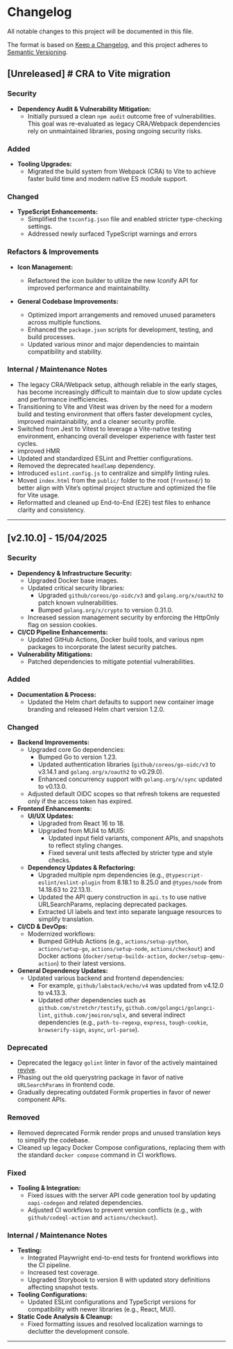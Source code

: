 # Changelog

All notable changes to this project will be documented in this file.

The format is based on [Keep a Changelog](https://keepachangelog.com/en/1.0.0/), and this project adheres to [Semantic Versioning](https://semver.org/spec/v2.0.0.html).

## [Unreleased] # CRA to Vite migration

### Security
- **Dependency Audit & Vulnerability Mitigation:**
  - Initially pursued a clean `npm audit` outcome free of vulnerabilities. This goal was re-evaluated as legacy CRA/Webpack dependencies rely on unmaintained libraries, posing ongoing security risks.

### Added
- **Tooling Upgrades:**
  - Migrated the build system from Webpack (CRA) to Vite to achieve faster build time and modern native ES module support.

### Changed
  
- **TypeScript Enhancements:**
  - Simplified the `tsconfig.json` file and enabled stricter type-checking settings.
  - Addressed newly surfaced TypeScript warnings and errors

### Refactors & Improvements
- **Icon Management:**
  - Refactored the icon builder to utilize the new Iconify API for improved performance and maintainability.
  
- **General Codebase Improvements:**
  - Optimized import arrangements and removed unused parameters across multiple functions.
  - Enhanced the `package.json` scripts for development, testing, and build processes.
  - Updated various minor and major dependencies to maintain compatibility and stability.

### Internal / Maintenance Notes
  - The legacy CRA/Webpack setup, although reliable in the early stages, has become increasingly difficult to maintain due to slow update cycles and performance inefficiencies.
  - Transitioning to Vite and Vitest was driven by the need for a modern build and testing environment that offers faster development cycles, improved maintainability, and a cleaner security profile.
  - Switched from Jest to Vitest to leverage a Vite-native testing environment, enhancing overall developer experience with faster test cycles.
  - improved HMR
  - Updated and standardized ESLint and Prettier configurations.
  - Removed the deprecated `headlamp` dependency.
  - Introduced `eslint.config.js` to centralize and simplify linting rules.
  - Moved `index.html` from the `public/` folder to the root (`frontend/`) to better align with Vite’s optimal project structure and optimized the file for Vite usage.
  - Reformatted and cleaned up End-to-End (E2E) test files to enhance clarity and consistency.

---

## [v2.10.0] - 15/04/2025

### Security
- **Dependency & Infrastructure Security:**
  - Upgraded Docker base images.
  - Updated critical security libraries:
    - Upgraded `github/coreos/go-oidc/v3` and `golang.org/x/oauth2` to patch known vulnerabilities.
    - Bumped `golang.org/x/crypto` to version 0.31.0.
  - Increased session management security by enforcing the HttpOnly flag on session cookies.
- **CI/CD Pipeline Enhancements:**
  - Updated GitHub Actions, Docker build tools, and various npm packages to incorporate the latest security patches.
- **Vulnerability Mitigations:**
  - Patched dependencies to mitigate potential vulnerabilities.

### Added
- **Documentation & Process:**
  - Updated the Helm chart defaults to support new container image branding and released Helm chart version 1.2.0.

### Changed
- **Backend Improvements:**
  - Upgraded core Go dependencies:
    - Bumped Go to version 1.23.
    - Updated authentication libraries (`github/coreos/go-oidc/v3` to v3.14.1 and `golang.org/x/oauth2` to v0.29.0).
    - Enhanced concurrency support with `golang.org/x/sync` updated to v0.13.0.
  - Adjusted default OIDC scopes so that refresh tokens are requested only if the access token has expired.
- **Frontend Enhancements:**
  - **UI/UX Updates:**
    - Upgraded from React 16 to 18.
    - Upgraded from MUI4 to MUI5:
      - Updated input field variants, component APIs, and snapshots to reflect styling changes.
      - Fixed several unit tests affected by stricter type and style checks.
  - **Dependency Updates & Refactoring:**
    - Upgraded multiple npm dependencies (e.g., `@typescript-eslint/eslint-plugin` from 8.18.1 to 8.25.0 and `@types/node` from 14.18.63 to 22.13.1).
    - Updated the API query construction in `api.ts` to use native URLSearchParams, replacing deprecated packages.
    - Extracted UI labels and text into separate language resources to simplify translation.
- **CI/CD & DevOps:**
  - Modernized workflows:
    - Bumped GitHub Actions (e.g., `actions/setup-python`, `actions/setup-go`, `actions/setup-node`, `actions/checkout`) and Docker actions (`docker/setup-buildx-action`, `docker/setup-qemu-action`) to their latest versions.
- **General Dependency Updates:**
  - Updated various backend and frontend dependencies:
    - For example, `github/labstack/echo/v4` was updated from v4.12.0 to v4.13.3.
    - Updated other dependencies such as `github.com/stretchr/testify`, `github.com/golangci/golangci-lint`, `github.com/jmoiron/sqlx`, and several indirect dependencies (e.g., `path-to-regexp`, `express`, `tough-cookie`, `browserify-sign`, `async`, `url-parse`).

### Deprecated
- Deprecated the legacy `golint` linter in favor of the actively maintained [revive](https://github.com/mgechev/revive).
- Phasing out the old querystring package in favor of native `URLSearchParams` in frontend code.
- Gradually deprecating outdated Formik properties in favor of newer component APIs.

### Removed
- Removed deprecated Formik render props and unused translation keys to simplify the codebase.
- Cleaned up legacy Docker Compose configurations, replacing them with the standard `docker compose` command in CI workflows.

### Fixed
- **Tooling & Integration:**
  - Fixed issues with the server API code generation tool by updating `oapi-codegen` and related dependencies.
  - Adjusted CI workflows to prevent version conflicts (e.g., with `github/codeql-action` and `actions/checkout`).

### Internal / Maintenance Notes
- **Testing:**
  - Integrated Playwright end-to-end tests for frontend workflows into the CI pipeline.
  - Increased test coverage.
  - Upgraded Storybook to version 8 with updated story definitions affecting snapshot tests.
- **Tooling Configurations:**
  - Updated ESLint configurations and TypeScript versions for compatibility with newer libraries (e.g., React, MUI).
- **Static Code Analysis & Cleanup:**
  - Fixed formatting issues and resolved localization warnings to declutter the development console.
---

